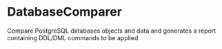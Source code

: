 # DatabaseComparer
Compare PostgreSQL databases objects and data and generates a report containing DDL/DML commands to be applied
